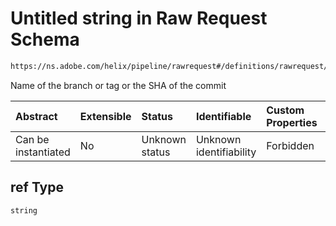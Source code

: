 # Untitled string in Raw Request Schema

```txt
https://ns.adobe.com/helix/pipeline/rawrequest#/definitions/rawrequest/properties/params/properties/ref
```

Name of the branch or tag or the SHA of the commit

| Abstract            | Extensible | Status         | Identifiable            | Custom Properties | Additional Properties | Access Restrictions | Defined In                                                                |
| :------------------ | :--------- | :------------- | :---------------------- | :---------------- | :-------------------- | :------------------ | :------------------------------------------------------------------------ |
| Can be instantiated | No         | Unknown status | Unknown identifiability | Forbidden         | Allowed               | none                | [rawrequest.schema.json\*](rawrequest.schema.json "open original schema") |

## ref Type

`string`
